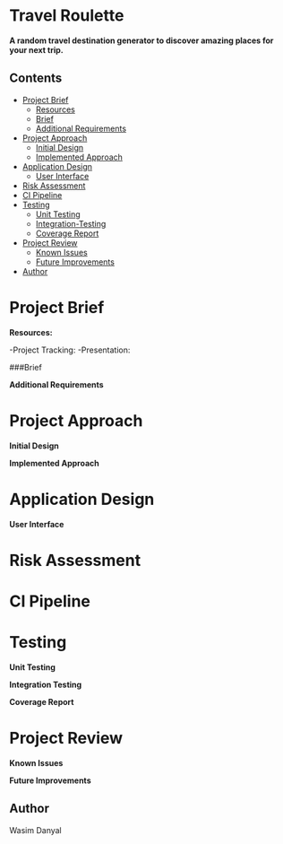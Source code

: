 # Travel Roulette
**A random travel destination generator to discover amazing places for your next trip.**

## Contents

- [Project Brief](#Project-Brief)
	* [Resources](#Resources)
   * [Brief](#brief)
   * [Additional Requirements](#Additional-Requirements)
- [Project Approach](#My-Approach)
   * [Initial Design](#Initial-Design)
   * [Implemented Approach](#Implemented-Approach)
- [Application Design](#Application-Design)
   * [User Interface](#UI)
- [Risk Assessment](#Risk-Assessment)
- [CI Pipeline](#CI-Pipeline)
- [Testing](#Testing)
	* [Unit Testing](#Unit-Testing) 
	* [Integration-Testing](#Integration-Testing) 
	* [Coverage Report](#Coverage-Report) 
 - [Project Review](#Project-Review)
 	* [Known Issues](#Known-Issues)
   * [Future Improvements](#Future-Improvements)
- [Author](#Author)







# Project Brief

 **Resources:**
 
-Project Tracking:
-Presentation:


###Brief

**Additional Requirements**

# Project Approach

**Initial Design**

**Implemented Approach**

# Application Design

**User Interface**

# Risk Assessment

# CI Pipeline

# Testing
**Unit Testing**

**Integration Testing**

**Coverage Report**

# Project Review
**Known Issues**

**Future Improvements**
## Author 

Wasim Danyal
